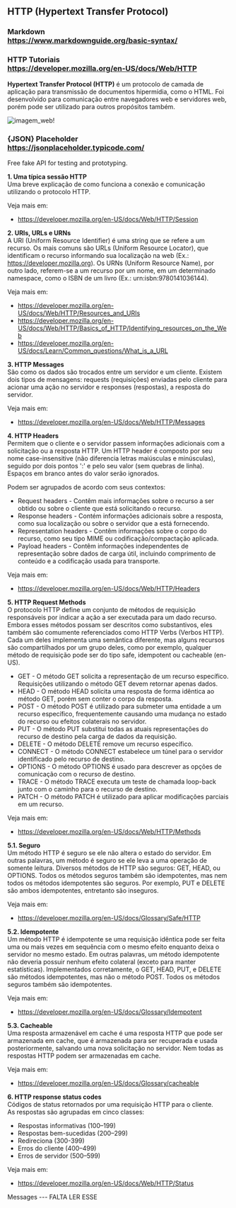 ## HTTP (Hypertext Transfer Protocol)

### Markdown <br> https://www.markdownguide.org/basic-syntax/

### HTTP Tutoriais <br> https://developer.mozilla.org/en-US/docs/Web/HTTP

**Hypertext Transfer Protocol (HTTP)** é um protocolo de camada de aplicação para transmissão de documentos hipermídia, como o HTML. Foi desenvolvido para comunicação entre navegadores web e servidores web, porém pode ser utilizado para outros propósitos também. 

![imagem_web!](https://mdn.mozillademos.org/files/13677/Fetching_a_page.png  "Web em Geral")

### {JSON} Placeholder  <br> https://jsonplaceholder.typicode.com/
Free fake API for testing and prototyping.

**1. Uma típica sessão HTTP** <br>
Uma breve explicação de como funciona a conexão e comunicação utilizando o protocolo HTTP.

Veja mais em:
* https://developer.mozilla.org/en-US/docs/Web/HTTP/Session

**2. URIs, URLs e URNs** <br>
A URI (Uniform Resource Identifier) é uma string que se refere a um recurso. Os mais comuns são URLs (Uniform Resource Locator), que identificam o recurso informando sua localização na web (Ex.: https://developer.mozilla.org). Os URNs (Uniform Resource Name), por outro lado, referem-se a um recurso por um nome, em um determinado namespace, como o ISBN de um livro (Ex.: urn:isbn:9780141036144).

Veja mais em:
* https://developer.mozilla.org/en-US/docs/Web/HTTP/Resources_and_URIs
* https://developer.mozilla.org/en-US/docs/Web/HTTP/Basics_of_HTTP/Identifying_resources_on_the_Web
* https://developer.mozilla.org/en-US/docs/Learn/Common_questions/What_is_a_URL 

**3. HTTP Messages** <br>
São como os dados são trocados entre um servidor e um cliente. Existem dois tipos de mensagens:
requests (requisições) enviadas pelo cliente para acionar uma ação no servidor e responses (respostas), a resposta do servidor.

Veja mais em:
* https://developer.mozilla.org/en-US/docs/Web/HTTP/Messages

**4. HTTP Headers** <br>
Permitem que o cliente e o servidor passem informações adicionais com a solicitação ou a resposta HTTP. Um HTTP header é composto por seu nome case-insensitive (não diferencia letras maiúsculas e minúsculas), seguido por dois pontos ':' e pelo seu valor (sem quebras de linha). Espaços em branco antes do valor serão ignorados.

Podem ser agrupados de acordo com seus contextos:
* Request headers - Contêm mais informações sobre o recurso a ser obtido ou sobre o cliente que está solicitando o recurso.
* Response headers - Contém informações adicionais sobre a resposta, como sua localização ou sobre o servidor que a está fornecendo.
* Representation headers - Contêm informações sobre o corpo do recurso, como seu tipo MIME ou codificação/compactação aplicada.
* Payload headers - Contêm informações independentes de representação sobre dados de carga útil, incluindo comprimento de conteúdo e a codificação usada para transporte.

Veja mais em:
* https://developer.mozilla.org/en-US/docs/Web/HTTP/Headers

**5. HTTP Request Methods** <br>
O protocolo HTTP define um conjunto de métodos de requisição responsáveis por indicar a ação a ser executada para um dado recurso. Embora esses métodos possam ser descritos como substantivos, eles também são comumente referenciados como HTTP Verbs (Verbos HTTP). Cada um deles implementa uma semântica diferente, mas alguns recursos são compartilhados por um grupo deles, como por exemplo, qualquer método de requisição pode ser do tipo safe, idempotent ou cacheable (en-US).
* GET - O método GET solicita a representação de um recurso específico. Requisições utilizando o método GET devem retornar apenas dados.
* HEAD - O método HEAD solicita uma resposta de forma idêntica ao método GET, porém sem conter o corpo da resposta.
* POST - O método POST é utilizado para submeter uma entidade a um recurso específico, frequentemente causando uma mudança no estado do recurso ou efeitos colaterais no servidor.
* PUT - O método PUT substitui todas as atuais representações do recurso de destino pela carga de dados da requisição.
* DELETE - O método DELETE remove um recurso específico.
* CONNECT - O método CONNECT estabelece um túnel para o servidor identificado pelo recurso de destino.
* OPTIONS - O método OPTIONS é usado para descrever as opções de comunicação com o recurso de destino.
* TRACE - O método TRACE executa um teste de chamada loop-back junto com o caminho para o recurso de destino.
* PATCH - O método PATCH é utilizado para aplicar modificações parciais em um recurso.

Veja mais em:
* https://developer.mozilla.org/en-US/docs/Web/HTTP/Methods

**5.1. Seguro** </br>
Um método HTTP é seguro se ele não altera o estado do servidor. Em outras palavras, um método é seguro se ele leva a uma operação de somente leitura. Diversos métodos de HTTP são seguros: GET, HEAD, ou OPTIONS. Todos os métodos seguros também são idempotentes, mas nem todos os métodos idempotentes são seguros. Por exemplo, PUT e DELETE são ambos idempotentes, entretanto são inseguros.

Veja mais em:
* https://developer.mozilla.org/en-US/docs/Glossary/Safe/HTTP

**5.2. Idempotente** <br>
Um método HTTP é idempotente se uma requisição idêntica pode ser feita uma ou mais vezes em sequência com o mesmo efeito enquanto deixa o servidor no mesmo estado. Em outras palavras, um método idempotente não deveria possuir nenhum efeito colateral (exceto para manter estatísticas). Implementados corretamente, o GET, HEAD, PUT, e DELETE são métodos idempotentes, mas não o método POST. Todos os métodos  seguros também são idempotentes.

Veja mais em:
* https://developer.mozilla.org/en-US/docs/Glossary/Idempotent

**5.3. Cacheable** <br>
Uma resposta armazenável em cache é uma resposta HTTP que pode ser armazenada em cache, que é armazenada para ser recuperada e usada posteriormente, salvando uma nova solicitação no servidor. Nem todas as respostas HTTP podem ser armazenadas em cache.

Veja mais em:
* https://developer.mozilla.org/en-US/docs/Glossary/cacheable

**6. HTTP response status codes** <br>
Códigos de status retornados por uma requisição HTTP para o cliente. <br>
As respostas são agrupadas em cinco classes:
* Respostas informativas (100–199)
* Respostas bem-sucedidas (200–299)
* Redireciona (300-399)
* Erros do cliente (400–499)
* Erros de servidor (500–599)

Veja mais em:
* https://developer.mozilla.org/en-US/docs/Web/HTTP/Status

Messages --- FALTA LER ESSE